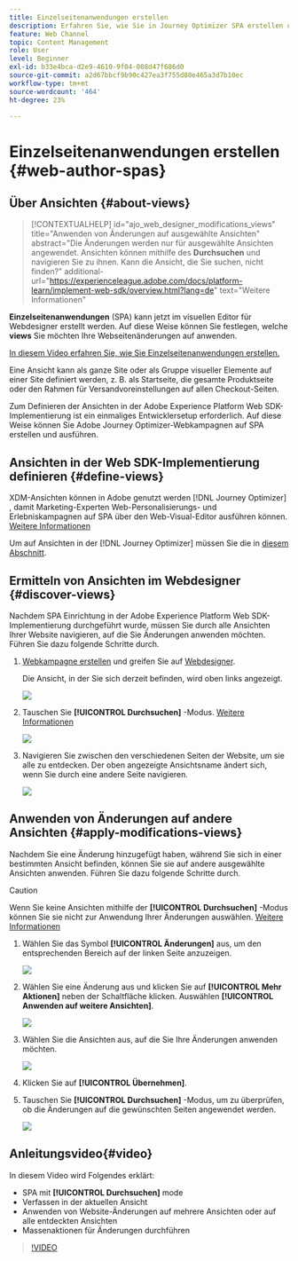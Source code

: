 ```yaml
---
title: Einzelseitenanwendungen erstellen
description: Erfahren Sie, wie Sie in Journey Optimizer SPA erstellen und Änderungen an verschiedenen Ansichten vornehmen können.
feature: Web Channel
topic: Content Management
role: User
level: Beginner
exl-id: b33e4bca-d2e9-4610-9f04-008d47f686d0
source-git-commit: a2d67bbcf9b90c427ea3f755d80e465a3d7b10ec
workflow-type: tm+mt
source-wordcount: '464'
ht-degree: 23%

---
```


# Einzelseitenanwendungen erstellen {#web-author-spas}

## Über Ansichten {#about-views}

>[!CONTEXTUALHELP]
>id="ajo_web_designer_modifications_views"
>title="Anwenden von Änderungen auf ausgewählte Ansichten"
>abstract="Die Änderungen werden nur für ausgewählte Ansichten angewendet. Ansichten können mithilfe des **Durchsuchen** und navigieren Sie zu ihnen. Kann die Ansicht, die Sie suchen, nicht finden?"
>additional-url="https://experienceleague.adobe.com/docs/platform-learn/implement-web-sdk/overview.html?lang=de" text="Weitere Informationen"

**Einzelseitenanwendungen** (SPA) kann jetzt im visuellen Editor für Webdesigner erstellt werden. Auf diese Weise können Sie festlegen, welche **views** Sie möchten Ihre Webseitenänderungen auf anwenden.

[In diesem Video erfahren Sie, wie Sie Einzelseitenanwendungen erstellen.](#video)

Eine Ansicht kann als ganze Site oder als Gruppe visueller Elemente auf einer Site definiert werden, z. B. als Startseite, die gesamte Produktseite oder den Rahmen für Versandvoreinstellungen auf allen Checkout-Seiten.

Zum Definieren der Ansichten in der Adobe Experience Platform Web SDK-Implementierung ist ein einmaliges Entwicklersetup erforderlich. Auf diese Weise können Sie Adobe Journey Optimizer-Webkampagnen auf SPA erstellen und ausführen.

## Ansichten in der Web SDK-Implementierung definieren {#define-views}

XDM-Ansichten können in Adobe genutzt werden [!DNL Journey Optimizer] , damit Marketing-Experten Web-Personalisierungs- und Erlebniskampagnen auf SPA über den Web-Visual-Editor ausführen können. [Weitere Informationen](web-spa-implementation.md)

Um auf Ansichten in der [!DNL Journey Optimizer] müssen Sie die in [diesem Abschnitt](web-spa-implementation.md#implement-xdm-views).

## Ermitteln von Ansichten im Webdesigner {#discover-views}

Nachdem SPA Einrichtung in der Adobe Experience Platform Web SDK-Implementierung durchgeführt wurde, müssen Sie durch alle Ansichten Ihrer Website navigieren, auf die Sie Änderungen anwenden möchten. Führen Sie dazu folgende Schritte durch.

1. [Webkampagne erstellen](create-web.md) und greifen Sie auf [Webdesigner](edit-web-content.md).

   Die Ansicht, in der Sie sich derzeit befinden, wird oben links angezeigt.

   ![](assets/web-designer-view-home.png)

1. Tauschen Sie **[!UICONTROL Durchsuchen]** -Modus. [Weitere Informationen](../web/edit-web-content.md#browse-mode)

   ![](assets/web-designer-view-browse.png)

1. Navigieren Sie zwischen den verschiedenen Seiten der Website, um sie alle zu entdecken. Der oben angezeigte Ansichtsname ändert sich, wenn Sie durch eine andere Seite navigieren.

   ![](assets/web-designer-other-view.png)

## Anwenden von Änderungen auf andere Ansichten {#apply-modifications-views}

Nachdem Sie eine Änderung hinzugefügt haben, während Sie sich in einer bestimmten Ansicht befinden, können Sie sie auf andere ausgewählte Ansichten anwenden. Führen Sie dazu folgende Schritte durch.

>[!CAUTION]
>
>Wenn Sie keine Ansichten mithilfe der **[!UICONTROL Durchsuchen]** -Modus können Sie sie nicht zur Anwendung Ihrer Änderungen auswählen. [Weitere Informationen](#discover-views)

1. Wählen Sie das Symbol **[!UICONTROL Änderungen]** aus, um den entsprechenden Bereich auf der linken Seite anzuzeigen.

   ![](assets/web-designer-view-modifications-pane.png)

1. Wählen Sie eine Änderung aus und klicken Sie auf **[!UICONTROL Mehr Aktionen]** neben der Schaltfläche klicken. Auswählen **[!UICONTROL Anwenden auf weitere Ansichten]**.

   ![](assets/web-designer-modifications-more-actions.png)

1. Wählen Sie die Ansichten aus, auf die Sie Ihre Änderungen anwenden möchten.

   ![](assets/web-designer-modifications-apply-to.png)

1. Klicken Sie auf **[!UICONTROL Übernehmen]**.

1. Tauschen Sie **[!UICONTROL Durchsuchen]** -Modus, um zu überprüfen, ob die Änderungen auf die gewünschten Seiten angewendet werden.

   ![](assets/web-designer-modifications-applied-view.png)

## Anleitungsvideo{#video}

In diesem Video wird Folgendes erklärt:

* SPA mit **[!UICONTROL Durchsuchen]** mode
* Verfassen in der aktuellen Ansicht
* Anwenden von Website-Änderungen auf mehrere Ansichten oder auf alle entdeckten Ansichten
* Massenaktionen für Änderungen durchführen

>[!VIDEO](https://video.tv.adobe.com/v/3424536/?quality=12&learn=on)
